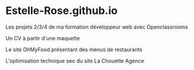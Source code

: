 # Estelle-Rose.github.io
Les projets 2/3/4 de ma formation développeur web avec Openclassrooms

Un CV à partir d'une maquette

Le site OhMyFood présentant des menus de restaurants

L'optimisation technique seo du site La Chouette Agence
